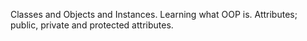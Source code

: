 Classes and Objects and Instances.
Learning what OOP is.
Attributes; public, private and protected attributes.
